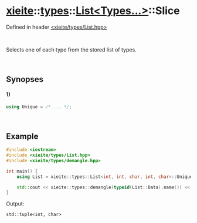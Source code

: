 # [xieite](../../../xieite.md)\:\:[types](../../../types.md)\:\:[List\<Types...\>](../../List.md)\:\:Slice
Defined in header [<xieite/types/List.hpp>](../../../../include/xieite/types/List.hpp)

&nbsp;

Selects one of each type from the stored list of types.

&nbsp;

## Synopses
#### 1)
```cpp
using Unique = /* ... */;
```

&nbsp;

## Example
```cpp
#include <iostream>
#include <xieite/types/List.hpp>
#include <xieite/types/demangle.hpp>

int main() {
    using List = xieite::types::List<int, int, char, int, char>::Unique;

    std::cout << xieite::types::demangle(typeid(List::Data).name()) << '\n';
}
```
Output:
```
std::tuple<int, char>
```
